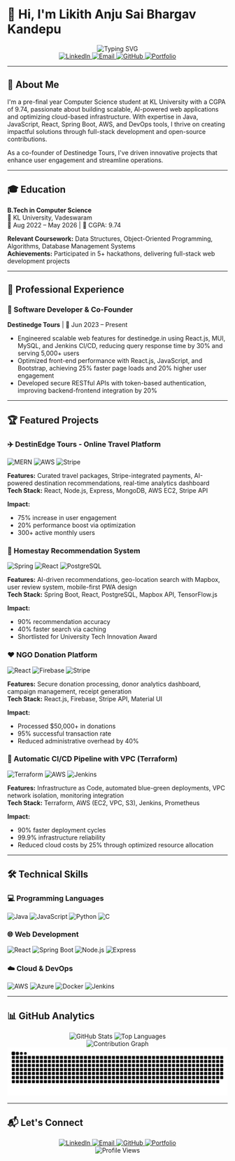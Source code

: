 # 👋 Hi, I'm Likith Anju Sai Bhargav Kandepu 

<div align="center">
  <img src="https://readme-typing-svg.demolab.com?font=JetBrains+Mono&weight=600&size=28&duration=3500&pause=1000&color=00F72E&vCenter=true&width=600&lines=Full+Stack+Web+Developer;DevOps+Enthusiast;Cloud+Specialist;Open+Source+Contributor;AI-Powered+Solution+Builder" alt="Typing SVG">
</div>

<div align="center">
  <a href="[Your LinkedIn URL]">
    <img src="https://img.shields.io/badge/LinkedIn-0077B5?style=for-the-badge&logo=linkedin&logoColor=white" alt="LinkedIn">
  </a>
  <a href="mailto:[Your Email]">
    <img src="https://img.shields.io/badge/Email-D14836?style=for-the-badge&logo=gmail&logoColor=white" alt="Email">
  </a>
  <a href="[Your GitHub URL]">
    <img src="https://img.shields.io/badge/GitHub-181717?style=for-the-badge&logo=github&logoColor=white" alt="GitHub">
  </a>
  <a href="[Your Portfolio URL]">
    <img src="https://img.shields.io/badge/Portfolio-000000?style=for-the-badge&logo=firefox&logoColor=white" alt="Portfolio">
  </a>
</div>

---

## 🚀 About Me

I'm a pre-final year Computer Science student at KL University with a CGPA of 9.74, passionate about building scalable, AI-powered web applications and optimizing cloud-based infrastructure. With expertise in Java, JavaScript, React, Spring Boot, AWS, and DevOps tools, I thrive on creating impactful solutions through full-stack development and open-source contributions.

As a co-founder of Destinedge Tours, I've driven innovative projects that enhance user engagement and streamline operations.

---

## 🎓 Education

**B.Tech in Computer Science**  
📍 KL University, Vadeswaram  
📅 Aug 2022 – May 2026 | 🎯 CGPA: 9.74  

**Relevant Coursework:** Data Structures, Object-Oriented Programming, Algorithms, Database Management Systems  
**Achievements:** Participated in 5+ hackathons, delivering full-stack web development projects

---

## 💼 Professional Experience

### 🏢 Software Developer & Co-Founder  
**Destinedge Tours** | 📅 Jun 2023 – Present  

- Engineered scalable web features for destinedge.in using React.js, MUI, MySQL, and Jenkins CI/CD, reducing query response time by 30% and serving 5,000+ users
- Optimized front-end performance with React.js, JavaScript, and Bootstrap, achieving 25% faster page loads and 20% higher user engagement
- Developed secure RESTful APIs with token-based authentication, improving backend-frontend integration by 20%

---

## 🏆 Featured Projects

### ✈️ DestinEdge Tours - Online Travel Platform
<div>
  <img src="https://img.shields.io/badge/-MERN-61DAFB?style=flat-square&logo=react&logoColor=white" alt="MERN">
  <img src="https://img.shields.io/badge/-AWS-FF9900?style=flat-square&logo=amazon-aws&logoColor=white" alt="AWS">
  <img src="https://img.shields.io/badge/-Stripe-008CDD?style=flat-square&logo=stripe&logoColor=white" alt="Stripe">
</div>

**Features:** Curated travel packages, Stripe-integrated payments, AI-powered destination recommendations, real-time analytics dashboard  
**Tech Stack:** React, Node.js, Express, MongoDB, AWS EC2, Stripe API  

**Impact:**
- 75% increase in user engagement
- 20% performance boost via optimization
- 300+ active monthly users

### 🏡 Homestay Recommendation System
<div>
  <img src="https://img.shields.io/badge/-Spring-6DB33F?style=flat-square&logo=spring&logoColor=white" alt="Spring">
  <img src="https://img.shields.io/badge/-React-61DAFB?style=flat-square&logo=react&logoColor=white" alt="React">
  <img src="https://img.shields.io/badge/-PostgreSQL-4169E1?style=flat-square&logo=postgresql&logoColor=white" alt="PostgreSQL">
</div>

**Features:** AI-driven recommendations, geo-location search with Mapbox, user review system, mobile-first PWA design  
**Tech Stack:** Spring Boot, React, PostgreSQL, Mapbox API, TensorFlow.js  

**Impact:**
- 90% recommendation accuracy
- 40% faster search via caching
- Shortlisted for University Tech Innovation Award

### ❤️ NGO Donation Platform
<div>
  <img src="https://img.shields.io/badge/-React-61DAFB?style=flat-square&logo=react&logoColor=white" alt="React">
  <img src="https://img.shields.io/badge/-Firebase-FFCA28?style=flat-square&logo=firebase&logoColor=black" alt="Firebase">
  <img src="https://img.shields.io/badge/-Stripe-008CDD?style=flat-square&logo=stripe&logoColor=white" alt="Stripe">
</div>

**Features:** Secure donation processing, donor analytics dashboard, campaign management, receipt generation  
**Tech Stack:** React.js, Firebase, Stripe API, Material UI  

**Impact:**
- Processed $50,000+ in donations
- 95% successful transaction rate
- Reduced administrative overhead by 40%

### 🤖 Automatic CI/CD Pipeline with VPC (Terraform)
<div>
  <img src="https://img.shields.io/badge/-Terraform-7B42BC?style=flat-square&logo=terraform&logoColor=white" alt="Terraform">
  <img src="https://img.shields.io/badge/-AWS-FF9900?style=flat-square&logo=amazon-aws&logoColor=white" alt="AWS">
  <img src="https://img.shields.io/badge/-Jenkins-D24939?style=flat-square&logo=jenkins&logoColor=white" alt="Jenkins">
</div>

**Features:** Infrastructure as Code, automated blue-green deployments, VPC network isolation, monitoring integration  
**Tech Stack:** Terraform, AWS (EC2, VPC, S3), Jenkins, Prometheus  

**Impact:**
- 90% faster deployment cycles
- 99.9% infrastructure reliability
- Reduced cloud costs by 25% through optimized resource allocation

---

## 🛠️ Technical Skills

### 💻 Programming Languages
<div>
  <img src="https://img.shields.io/badge/Java-ED8B00?style=for-the-badge&logo=openjdk&logoColor=white" alt="Java">
  <img src="https://img.shields.io/badge/JavaScript-F7DF1E?style=for-the-badge&logo=javascript&logoColor=black" alt="JavaScript">
  <img src="https://img.shields.io/badge/Python-3776AB?style=for-the-badge&logo=python&logoColor=white" alt="Python">
  <img src="https://img.shields.io/badge/C-00599C?style=for-the-badge&logo=c&logoColor=white" alt="C">
</div>

### 🌐 Web Development
<div>
  <img src="https://img.shields.io/badge/React-20232A?style=for-the-badge&logo=react&logoColor=61DAFB" alt="React">
  <img src="https://img.shields.io/badge/Spring_Boot-6DB33F?style=for-the-badge&logo=spring-boot&logoColor=white" alt="Spring Boot">
  <img src="https://img.shields.io/badge/Node.js-339933?style=for-the-badge&logo=nodedotjs&logoColor=white" alt="Node.js">
  <img src="https://img.shields.io/badge/Express.js-000000?style=for-the-badge&logo=express&logoColor=white" alt="Express">
</div>

### ☁️ Cloud & DevOps
<div>
  <img src="https://img.shields.io/badge/AWS-FF9900?style=for-the-badge&logo=amazonaws&logoColor=white" alt="AWS">
  <img src="https://img.shields.io/badge/Azure-0078D4?style=for-the-badge&logo=microsoftazure&logoColor=white" alt="Azure">
  <img src="https://img.shields.io/badge/Docker-2CA5E0?style=for-the-badge&logo=docker&logoColor=white" alt="Docker">
  <img src="https://img.shields.io/badge/Jenkins-D24939?style=for-the-badge&logo=jenkins&logoColor=white" alt="Jenkins">
</div>

---

## 📊 GitHub Analytics

<div align="center">
  <img width="48%" src="https://github-readme-stats.vercel.app/api?username=likithkandepu13&show_icons=true&theme=dracula&hide_border=true&count_private=true&include_all_commits=true&custom_title=Development+Activity" alt="GitHub Stats">
  <img width="48%" src="https://github-readme-stats.vercel.app/api/top-langs/?username=likithkandepu13&layout=compact&theme=dracula&hide_border=true&langs_count=6" alt="Top Languages">
</div>

<div align="center">
  <img src="https://github-readme-activity-graph.vercel.app/graph?username=likithkandepu13&theme=dracula&area=true&hide_border=true&custom_title=Contribution+Timeline" alt="Contribution Graph">
</div>

<div align="center">
  <img src="https://raw.githubusercontent.com/platane/snk/output/github-contribution-grid-snake-dark.svg" alt="Contribution Snake">
</div>

---

## 📬 Let's Connect

<div align="center">
  <a href="[Your LinkedIn URL]">
    <img src="https://img.shields.io/badge/LinkedIn-0077B5?style=for-the-badge&logo=linkedin&logoColor=white" alt="LinkedIn">
  </a>
  <a href="mailto:[Your Email]">
    <img src="https://img.shields.io/badge/Email-D14836?style=for-the-badge&logo=gmail&logoColor=white" alt="Email">
  </a>
  <a href="[Your GitHub URL]">
    <img src="https://img.shields.io/badge/GitHub-181717?style=for-the-badge&logo=github&logoColor=white" alt="GitHub">
  </a>
  <a href="[Your Portfolio URL]">
    <img src="https://img.shields.io/badge/Portfolio-000000?style=for-the-badge&logo=firefox&logoColor=white" alt="Portfolio">
  </a>
</div>

<div align="center">
  <img src="https://komarev.com/ghpvc/?username=likithkandepu13&label=Profile+Views&style=flat&color=blueviolet" alt="Profile Views">
</div>
